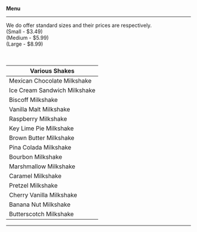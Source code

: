 **Menu** 
<hr/>
We do offer standard sizes and their prices are respectively.<br/>
(Small - $3.49) <br/>
(Medium - $5.99) <br/>
(Large - $8.99) <br/>
<br/>
<br/>

| Various Shakes |
| ------------------ |
| Mexican Chocolate Milkshake |
| Ice Cream Sandwich Milkshake |
| Biscoff Milkshake |
| Vanilla Malt Milkshake |
| Raspberry Milkshake |
| Key Lime Pie Milkshake |
| Brown Butter Milkshake |
| Pina Colada Milkshake |
| Bourbon Milkshake | 
| Marshmallow Milkshake |
| Caramel Milkshake |
| Pretzel Milkshake |
| Cherry Vanilla Milkshake |
| Banana Nut Milkshake | 
| Butterscotch Milkshake |

<hr/>
